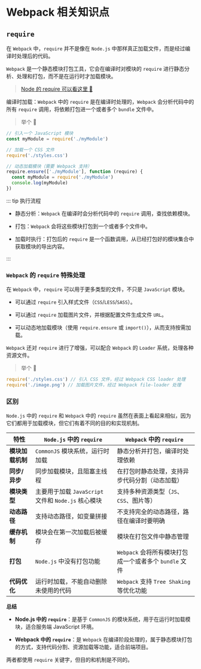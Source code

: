 # Webpack 相关知识点

## `require`

在 `Webpack` 中，`require` 并不是像在 `Node.js` 中那样真正加载文件，而是经过编译时处理后的代码。

`Webpack` 是一个静态模块打包工具，它会在编译时对模块的 `require` 进行静态分析、处理和打包，而不是在运行时才加载模块。

> [<u>Node 的 require 可以看这里 🚀</u>](/docs/node/norm/commonJs.md#4require-命令)

编译时加载：`Webpack` 中的 `require` 是在编译时处理的，`Webpack` 会分析代码中的所有 `require` 调用，将依赖打包进一个或者多个 `bundle` 文件中。

> 举个 🌰

```js
// 引入一个 JavaScript 模块
const myModule = require('./myModule')

// 加载一个 CSS 文件
require('./styles.css')

// 动态加载模块（需要 Webpack 支持）
require.ensure(['./myModule'], function (require) {
  const myModule = require('./myModule')
  console.log(myModule)
})
```

::: tip 执行流程

- 静态分析：`Webpack` 在编译时会分析代码中的 `require` 调用，查找依赖模块。

- 打包：`Webpack` 会将这些模块打包到一个或者多个文件中。

- 加载时执行：打包后的 `require` 是一个函数调用，从已经打包好的模块集合中获取模块的导出内容。

:::

### `Webpack` 的 `require` 特殊处理

在 `Webpack` 中，`require` 可以用于更多类型的文件，不只是 `JavaScript` 模块。

- 可以通过 `require` 引入样式文件（`CSS`/`LESS`/`SASS`）。

- 可以通过 `require` 加载图片文件，并根据配置文件生成文件 `URL`。

- 可以动态地加载模块（使用 `require.ensure` 或 `import()`），从而支持按需加载。

`Webpack` 还对 `require` 进行了增强，可以配合 `Webpack` 的 `Loader` 系统，处理各种资源文件。

> 举个 🌰

```js
require('./styles.css') // 引入 CSS 文件，经过 Webpack CSS loader 处理
require('./image.png') // 加载图片文件，经过 Webpack file-loader 处理
```

### 区别

`Node.js` 中的 `require` 和 `Webpack` 中的 `require` 虽然在表面上看起来相似，因为它们都用于加载模块，但它们有着不同的目的和实现机制。

| 特性             | `Node.js` 中的 `require`                            | `Webpack` 中的 `require`                               |
| ---------------- | --------------------------------------------------- | ------------------------------------------------------ |
| **模块加载机制** | `CommonJS` 模块系统，运行时加载                     | 静态分析并打包，编译时处理依赖                         |
| **同步/异步**    | 同步加载模块，且阻塞主线程                          | 在打包时静态处理，支持异步代码分割（动态加载）         |
| **模块类型**     | 主要用于加载 `JavaScript` 文件和 `Node.js` 核心模块 | 支持多种资源类型（`JS`、`CSS`、图片等）                |
| **动态路径**     | 支持动态路径，如变量拼接                            | 不支持完全的动态路径，路径在编译时要明确               |
| **缓存机制**     | 模块会在第一次加载后被缓存                          | 模块在打包文件中静态管理                               |
| **打包**         | `Node.js` 中没有打包功能                            | `Webpack` 会将所有模块打包成一个或者多个 `bundle` 文件 |
| **代码优化**     | 运行时加载，不能自动删除未使用的代码                | `Webpack` 支持 `Tree Shaking` 等优化功能               |

**总结**

- **Node.js 中的 `require`**：是基于 `CommonJS` 的模块系统，用于在运行时加载模块，适合服务端 JavaScript 环境。

- **Webpack 中的 `require`**：是 `Webpack` 在编译阶段处理的，属于静态模块打包的方式，支持代码分割、资源加载等功能，适合前端项目。

两者都使用 `require` 关键字，但目的和机制是不同的。

